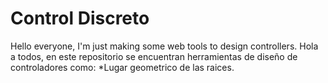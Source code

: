 # Control Discreto

Hello everyone, I'm just making some web tools to design controllers.
Hola a todos, en este repositorio se encuentran herramientas de diseño de controladores como:
*Lugar geometrico de las raices.
